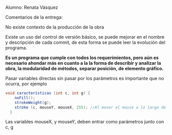 Alumno: Renata Vásquez 

Comentarios de la entrega:

No existe contexto de la producción de la obra

Existe un uso del control de versión básico, se puede mejorar en el nombre y descripción de cada commit, de esta forma se puede leer la evolución del programa.

**Es un programa que cumple con todos los requerimientos, pero aún es necesario ahondar más en cuanto a la la forma de describir y analizar la obra, la modularidad de métodos, separar posición, de elemento gráfico.**

Pasar variables directas sin pasar por los parámetros es importante que no ocurra, por ejemplo 

```java
void caracteristicas (int c, int g) { 
    noFill();
    strokeWeight(g);
    stroke (c, mouseY, mouseX, 255); //Al mover el mouse a lo largo del canvas, el color de la figura camiba.
  }
```

Las variables mouseX, y mouseY, deben entrar como parámetros junto con c, g